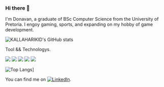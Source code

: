 ### Hi there 👋

I'm Donavan, a graduate of BSc Computer Science from the University of Pretoria.
I engoy gaming, sports, and expanding on my hobby of game development.

![KALLAHARIKID's GitHub stats](https://github-readme-stats.vercel.app/api?username=KALLAHARIKID&show_icons=true&theme=dark)

Tool && Technologys.

![](https://img.shields.io/badge/OS-Windows-informational?style=flat&logo=Windows&logoColor=white&color=2bbc8a)
![](https://img.shields.io/badge/OS-Linux-informational?style=flat&logo=C++&logoColor=white&color=2bbc8a)
![](https://img.shields.io/badge/Code-C++-informational?style=flat&logo=C++&logoColor=white&color=2bbc8a)
![](https://img.shields.io/badge/Code-Java-informational?style=flat&logo=C++&logoColor=white&color=2bbc8a)
![](https://img.shields.io/badge/Code-Pthyon-informational?style=flat&logo=C++&logoColor=white&color=2bbc8a)


![Top Langs](https://github-readme-stats.vercel.app/api/top-langs/?username=KALLAHARIKID&layout=compact)]

<!-- Actual text -->
You can find me on [![LinkedIn][1.2]][1].

<!-- Icons -->
[1.2]: https://raw.githubusercontent.com/MartinHeinz/MartinHeinz/master/linkedin-3-16.png (LinkedIn icon without padding)

<!-- Links to your social media accounts -->
[1]: https://www.linkedin.com/in/donavan-roux-940b3120b?lipi=urn%3Ali%3Apage%3Ad_flagship3_profile_view_base_contact_details%3BC9KVa6pHSXmYwl%2FXFCViKw%3D%3D
<!--
**KALLAHARIKID/KALLAHARIKID** is a ✨ _special_ ✨ repository because its `README.md` (this file) appears on your GitHub profile.

Here are some ideas to get you started:

- 🔭 I’m currently working on ...
- 🌱 I’m currently learning ...
- 👯 I’m looking to collaborate on ...
- 🤔 I’m looking for help with ...
- 💬 Ask me about ...
- 📫 How to reach me: ...
- 😄 Pronouns: ...
- ⚡ Fun fact: ...
-->
